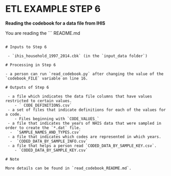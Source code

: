 # ETL EXAMPLE STEP 6

**Reading the codebook for a data file from IHIS**

You are reading the ```
README.md
``` file in the ETL_6 repository for Russ Robbins. This repository shows files related to parsing a specific file which explains how to read a specific data file generated by the IHIS system at https://www.ihis.us .

# Inputs to Step 6

 - `ihis_household_1997_2014.cbk` (in the `input_data folder`)

# Processing in Step 6

- a person can run `read_codebook.py` after changing the value of the `codebook_FILE` variable on line 16.

# Outputs of Step 6

 - a file which indicates the data file columns that have values restricted to certain values.
 	- ` CODE_DEFINITIONS.csv`
 - a set of files that indicate definitions for each of the values for a code.
 	- Files beginning with `CODE_VALUES_`
 - a file that indicates the years of NHIS data that were sampled in order to create the `*.dat` file.
  -  `SAMPLE_NAMES_AND_TYPES.csv`
 - a file that indicates which codes are represented in which years.
  -  `CODED_DATA_BY_SAMPLE_INFO.csv`
 - a file that helps a person read `CODED_DATA_BY_SAMPLE_KEY.csv`.
 	- `CODED_DATA_BY_SAMPLE_KEY.csv`

# Note

More details can be found in `read_codebook_README.md`.